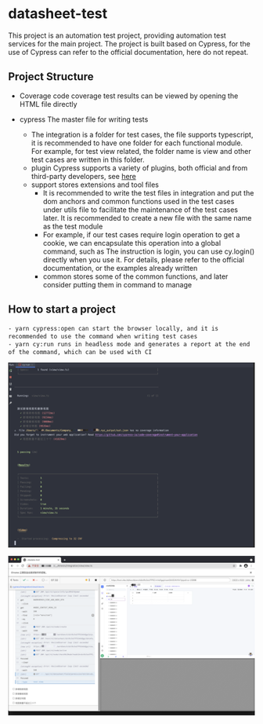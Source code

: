 # datasheet-test

This project is an automation test project, providing automation test services for the main project. The project is built based on Cypress, for the use of Cypress can refer to the official documentation, here do not repeat.

## Project Structure

- Coverage code coverage test results can be viewed by opening the HTML file directly

- cypress The master file for writing tests
    - The integration is a folder for test cases, the file supports typescript, it is recommended to have one folder for each functional module. For example, for test view related, the folder name is view and other test cases are written in this folder.
    - plugin Cypress supports a variety of plugins, both official and from third-party developers, see [here](https://docs.cypress.io/plugins/directory)
    - support stores extensions and tool files
        - It is recommended to write the test files in integration and put the dom anchors and common functions used in the test cases under utils file to facilitate the maintenance of the test cases later. It is recommended to create a new file with the same name as the test module
        - For example, if our test cases require login operation to get a cookie, we can encapsulate this operation into a global command, such as The instruction is login, you can use cy.login() directly when you use it. For details, please refer to the official documentation, or the examples already written
        - common stores some of the common functions, and later consider putting them in command to manage
  
## How to start a project
    - yarn cypress:open can start the browser locally, and it is recommended to use the command when writing test cases
    - yarn cy:run runs in headless mode and generates a report at the end of the command, which can be used with CI

![img.png](img.png)

![img_2.png](img_2.png)


